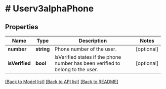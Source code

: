 # # Userv3alphaPhone

## Properties

Name | Type | Description | Notes
------------ | ------------- | ------------- | -------------
**number** | **string** | Phone number of the user. | [optional]
**isVerified** | **bool** | IsVerified states if the phone number has been verified to belong to the user. | [optional]

[[Back to Model list]](../../README.md#models) [[Back to API list]](../../README.md#endpoints) [[Back to README]](../../README.md)
